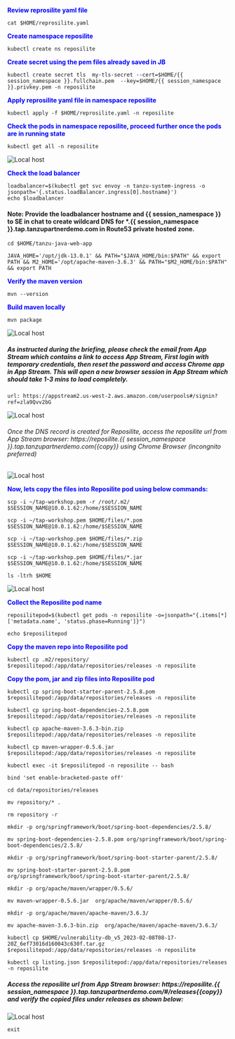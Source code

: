 <p style="color:blue"><strong> Review reprosilite yaml file </strong></p>

```execute
cat $HOME/reprosilite.yaml
```

<p style="color:blue"><strong> Create namespace reposilite </strong></p>

```execute
kubectl create ns reposilite
```

<p style="color:blue"><strong> Create secret using the pem files already saved in JB </strong></p>

```execute
kubectl create secret tls  my-tls-secret --cert=$HOME/{{ session_namespace }}.fullchain.pem  --key=$HOME/{{ session_namespace }}.privkey.pem -n reposilite
```

<p style="color:blue"><strong> Apply reprosilite yaml file in namespace reposilite </strong></p>

```execute
kubectl apply -f $HOME/reprosilite.yaml -n reposilite
```

<p style="color:blue"><strong> Check the pods in namespace reposilite, proceed further once the pods are in running state</strong></p>

```execute
kubectl get all -n reposilite
```

![Local host](images/airgap-15.png)


<p style="color:blue"><strong> Check the load balancer </strong></p>

```execute
loadbalancer=$(kubectl get svc envoy -n tanzu-system-ingress -o jsonpath='{.status.loadBalancer.ingress[0].hostname}')
echo $loadbalancer
```

#### Note: Provide the loadbalancer hostname and {{ session_namespace }} to SE in chat to create wildcard DNS for *.{{ session_namespace }}.tap.tanzupartnerdemo.com	in Route53 private hosted zone. 

```execute-2
cd $HOME/tanzu-java-web-app
```

```execute-2
JAVA_HOME='/opt/jdk-13.0.1' && PATH="$JAVA_HOME/bin:$PATH" && export PATH && M2_HOME='/opt/apache-maven-3.6.3' && PATH="$M2_HOME/bin:$PATH" && export PATH
```

<p style="color:blue"><strong> Verify the maven version </strong></p>

```execute-2
mvn --version
```

<p style="color:blue"><strong> Build maven locally </strong></p>

```execute-2
mvn package
```

![Local host](images/airgap-16.png)

##### As instructed during the briefing, please check the email from App Stream which contains a link to access App Stream, First login with temporary credentials, then reset the password and access Chrome app in App Stream. This will open a new browser session in App Stream which should take 1-3 mins to load completely. 

```dashboard:open-url
url: https://appstream2.us-west-2.aws.amazon.com/userpools#/signin?ref=zla9Qvv2bG
```

![Local host](images/airgap-111.png)

###### Once the DNS record is created for Reposilite, access the reposilite url from App Stream browser: https://reposilite.{{ session_namespace }}.tap.tanzupartnerdemo.com{{copy}} using Chrome Browser (incongnito preferred)

![Local host](images/airgap-112.png)

<p style="color:blue"><strong> Now, lets copy the files into Reposilite pod using below commands:   </strong></p>

```execute-2
scp -i ~/tap-workshop.pem -r /root/.m2/ $SESSION_NAME@10.0.1.62:/home/$SESSION_NAME
```

```execute-2
scp -i ~/tap-workshop.pem $HOME/files/*.pom $SESSION_NAME@10.0.1.62:/home/$SESSION_NAME
```

```execute-2
scp -i ~/tap-workshop.pem $HOME/files/*.zip $SESSION_NAME@10.0.1.62:/home/$SESSION_NAME
```

```execute-2
scp -i ~/tap-workshop.pem $HOME/files/*.jar $SESSION_NAME@10.0.1.62:/home/$SESSION_NAME
```

```execute-1
ls -ltrh $HOME
```

![Local host](images/airgap-17.png)

<p style="color:blue"><strong> Collect the Reposilite pod name </strong></p>
 
```execute
reposilitepod=$(kubectl get pods -n reposilite -o=jsonpath="{.items[*]['metadata.name', 'status.phase=Running']}")
```

```execute
echo $reposilitepod
```

<p style="color:blue"><strong> Copy the maven repo into Reposilite pod </strong></p>

```execute
kubectl cp .m2/repository/ $reposilitepod:/app/data/repositories/releases -n reposilite
```

<p style="color:blue"><strong> Copy the pom, jar and zip files into Reposilite pod </strong></p>

```execute
kubectl cp spring-boot-starter-parent-2.5.8.pom $reposilitepod:/app/data/repositories/releases -n reposilite
```

```execute
kubectl cp spring-boot-dependencies-2.5.8.pom $reposilitepod:/app/data/repositories/releases -n reposilite
```

```execute
kubectl cp apache-maven-3.6.3-bin.zip $reposilitepod:/app/data/repositories/releases -n reposilite
```

```execute
kubectl cp maven-wrapper-0.5.6.jar $reposilitepod:/app/data/repositories/releases -n reposilite
```

```execute
kubectl exec -it $reposilitepod -n reposilite -- bash
```

```execute
bind 'set enable-bracketed-paste off'
```

```execute
cd data/repositories/releases
```

```execute
mv repository/* .
```

```execute
rm repository -r
```

```execute
mkdir -p org/springframework/boot/spring-boot-dependencies/2.5.8/
```

```execute
mv spring-boot-dependencies-2.5.8.pom org/springframework/boot/spring-boot-dependencies/2.5.8/
```

```execute
mkdir -p org/springframework/boot/spring-boot-starter-parent/2.5.8/
```

```execute
mv spring-boot-starter-parent-2.5.8.pom org/springframework/boot/spring-boot-starter-parent/2.5.8/
```

```execute
mkdir -p org/apache/maven/wrapper/0.5.6/
```

```execute
mv maven-wrapper-0.5.6.jar  org/apache/maven/wrapper/0.5.6/
```

```execute
mkdir -p org/apache/maven/apache-maven/3.6.3/
```

```execute
mv apache-maven-3.6.3-bin.zip  org/apache/maven/apache-maven/3.6.3/
```

```execute
kubectl cp $HOME/vulnerability-db_v5_2023-02-08T08-17-20Z_6ef73016d160043c630f.tar.gz $reposilitepod:/app/data/repositories/releases -n reposilite
```

```execute
kubectl cp listing.json $reposilitepod:/app/data/repositories/releases -n reposilite
```

##### Access the reposilite url from App Stream browser: https://reposilite.{{ session_namespace }}.tap.tanzupartnerdemo.com/#/releases{{copy}} and verify the copied files under releases as shown below: 

![Local host](images/airgap-113.png)


```execute
exit
```
